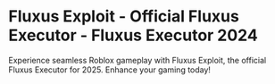 # Fluxus Exploit - Official Fluxus Executor - Fluxus Executor 2024
Experience seamless Roblox gameplay with Fluxus Exploit, the official Fluxus Executor for 2025. Enhance your gaming today!
